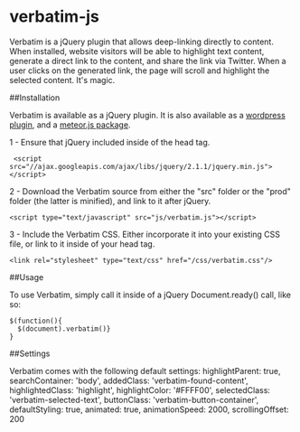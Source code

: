 verbatim-js
===========

Verbatim is a jQuery plugin that allows deep-linking directly to content. When installed, website visitors will be able to highlight text content, generate a direct link to the content, and share the link via Twitter. When a user clicks on the generated link, the page will scroll and highlight the selected content. It's magic.


##Installation

Verbatim is available as a jQuery plugin. It is also available as a [wordpress plugin](http://wordpress.org), and a [meteor.js package](http://atmosphere.js). 

1 - Ensure that jQuery included inside of the head tag.

```
 <script src="//ajax.googleapis.com/ajax/libs/jquery/2.1.1/jquery.min.js"></script>
```

2 - Download the Verbatim source from either the "src" folder or the "prod" folder (the latter is minified), and link to it after jQuery.

```
<script type="text/javascript" src="js/verbatim.js"></script>
```

3 - Include the Verbatim CSS. Either incorporate it into your existing CSS file, or link to it inside of your head tag.

```
<link rel="stylesheet" type="text/css" href="/css/verbatim.css"/>
```

##Usage

To use Verbatim, simply call it inside of a jQuery Document.ready() call, like so:

```
$(function(){
  $(document).verbatim()}
}
```

##Settings

Verbatim comes with the following default settings:
highlightParent: true,
searchContainer: 'body',
addedClass: 'verbatim-found-content',
highlightedClass: 'highlight',
highlightColor: '#FFFF00',
selectedClass: 'verbatim-selected-text',
buttonClass: 'verbatim-button-container',
defaultStyling: true,
animated: true,
animationSpeed: 2000,
scrollingOffset: 200
